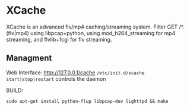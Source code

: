 XCache
===========================

XCache is an advanced flv/mp4 caching/streaming system. 
Filter GET /*.(flv|mp4) using libpcap+python, 
using mod_h264_streaming for mp4 streaming, and flvlib+fcgi for flv streaming.

Managment
----------
Web Interface: http://127.0.0.1/cache
`/etc/init.d/xcache start|stop|restart` controls the daemon

BUILD: 

`sudo apt-get install python-flup libpcap-dev lighttpd && make`